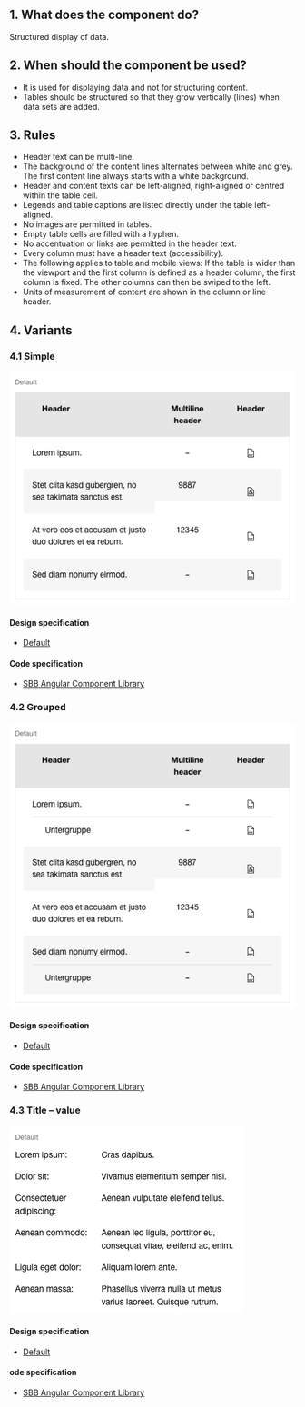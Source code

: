 ## 1. What does the component do?
Structured display of data.

## 2. When should the component be used?
* It is used for displaying data and not for structuring content.
* Tables should be structured so that they grow vertically (lines) when data sets are added.

## 3. Rules
* Header text can be multi-line.
* The background of the content lines alternates between white and grey. The first content line always starts with a white background.
* Header and content texts can be left-aligned, right-aligned or centred within the table cell.
* Legends and table captions are listed directly under the table left-aligned.
* No images are permitted in tables.
* Empty table cells are filled with a hyphen.
* No accentuation or links are permitted in the header text.
* Every column must have a header text (accessibility).
* The following applies to table and mobile views: If the table is wider than the viewport and the first column is defined as a header column, the first column is fixed. The other columns can then be swiped to the left.
* Units of measurement of content are shown in the column or line header.

## 4. Variants 
### 4.1 Simple
![Image of the table component as a simple table](https://raw.githubusercontent.com/sbb-design-systems/design-system-website-documentation/master/documentation/components/table/images/table_simple.png 'class: image')

#### Design specification
* [Default](https://www.sketch.com/s/80f12b3b-58e5-4b4c-98cd-c553bae18db0/a/j9rRA0#Inspector)

#### Code specification
* [SBB Angular Component Library](https://sbb-angular.app.sbb.ch/latest/content/table)

### 4.2 Grouped
![Image of the table component with sub-groups in the lines](https://raw.githubusercontent.com/sbb-design-systems/design-system-website-documentation/master/documentation/components/table/images/table_grouped.png 'class: image')

#### Design specification
* [Default](https://www.sketch.com/s/80f12b3b-58e5-4b4c-98cd-c553bae18db0/a/dKjaeZ#Inspector)

#### Code specification
* [SBB Angular Component Library](https://sbb-angular.app.sbb.ch/latest/content/table)

### 4.3 Title – value
![Image of the table component as a title value list](https://raw.githubusercontent.com/sbb-design-systems/design-system-website-documentation/master/documentation/components/table/images/table_key_value.png 'class: image')

#### Design specification
* [Default](https://www.sketch.com/s/80f12b3b-58e5-4b4c-98cd-c553bae18db0/a/zAKMeW#Inspector)

#### ode specification
* [SBB Angular Component Library](https://sbb-angular.app.sbb.ch/latest/content/table)